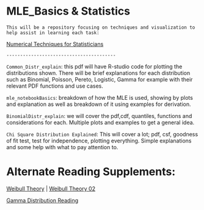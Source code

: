 # MLE_Basics & Statistics

`This will be a repository focusing on techniques and visualization to help assist in learning each task:`

[Numerical Techniques for Statisticians](https://gbiomed.kuleuven.be/english/research/50000687/50000696/geertverbeke/cursuskort/optimcourse.pdf)

`----------------------------------------`

`Common_Distr_explain`: this pdf will have R-studio code for plotting the distributions shown. There will be brief explanations for each distribution such as Binomial, Poisson, Pereto, Logistic, Gamma for example with their relevant PDF functions and use cases.

`mle_notebookBasics`: breakdown of how the MLE is used, showing by plots and explanation as well as breakdown of it using examples for derivation.

`BinomialDistr_explain`: we will cover the pdf,cdf, quantiles, functions and considerations for each. Multiple plots and examples to get a general idea.

`Chi Square Distribution Explained`: This will cover a lot; pdf, csf, goodness of fit test, test for independence, plotting everything. Simple explanations and some help with what to pay attention to. 

# Alternate Reading Supplements:

[Weibull Theory](https://www.sciencedirect.com/topics/materials-science/weibull-distribution) | [Weibull Theory 02](https://web.cortland.edu/matresearch/WeibAssumpSTART.pdf)

[Gamma Distribution Reading](https://www.sciencedirect.com/topics/engineering/gamma-distribution)
